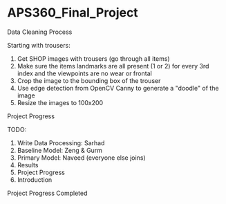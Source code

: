 # APS360_Final_Project

Data Cleaning Process

Starting with trousers:
1. Get SHOP images with trousers (go through all items)
2. Make sure the items landmarks are all present (1 or 2) for every 3rd index and the viewpoints are no wear or frontal
3. Crop the image to the bounding box of the trouser
4. Use edge detection from OpenCV Canny to generate a "doodle" of the image
5. Resize the images to 100x200


Project Progress

TODO:
1. Write Data Processing: Sarhad
2. Baseline Model: Zeng & Gurm
3. Primary Model: Naveed (everyone else joins)
4. Results
5. Project Progress
6. Introduction

Project Progress Completed
